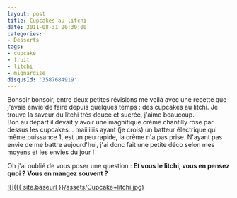 ```yaml
---
layout: post
title: Cupcakes au litchi
date: 2011-08-31 20:30:00
categories: 
- Desserts
tags: 
- cupcake
- fruit
- litchi
- mignardise
disqusId: '3587684919'
---
```


Bonsoir bonsoir, entre deux petites révisions me voilà avec une recette que j'avais envie de faire depuis quelques temps : des cupcakes au litchi. Je trouve la saveur du litchi très douce et sucrée, j'aime beaucoup.  
Bon au départ il devait y avoir une magnifique crème chantilly rose par dessus les cupcakes... maiiiiiiis ayant (je crois) un batteur électrique qui même puissance 1, est un peu rapide, la crème n'a pas prise. N'ayant pas envie de me battre aujourd'hui, j'ai donc fait une petite déco selon mes moyens et les envies du jour !

Oh j'ai oublié de vous poser une question : **Et vous le litchi, vous en pensez quoi ? Vous en mangez souvent ?**

[![]({{ site.baseurl }}/assets/Cupcake+litchi.jpg)](http://3.bp.blogspot.com/-sejYCkmXNwY/TqmkGY1YyXI/AAAAAAAABBU/DaV7lDApckM/s1600/Cupcake+litchi.jpg)